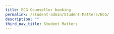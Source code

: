 ```yaml
---
title: ECG Counsellor booking
permalink: /student-admin/Student-Matters/ECG/
description: ""
third_nav_title: Student Matters
---
```

